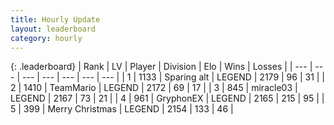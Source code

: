 ```yaml
---
title: Hourly Update
layout: leaderboard
category: hourly
---
```


{: .leaderboard}
| Rank | LV | Player | Division | Elo | Wins | Losses |
| --- | --- | --- | --- | --- | --- | --- |
| <span data-change="0">1</span> | 1133 | <span title="ID: 203132">Sparing alt</span> | LEGEND | <span data-change="0">2179</span> | <span data-change="0">96</span> | <span data-change="0">31</span> |
| <span data-change="0">2</span> | 1410 | <span title="ID: 164871">TeamMario</span> | LEGEND | <span data-change="0">2172</span> | <span data-change="0">69</span> | <span data-change="0">17</span> |
| <span data-change="0">3</span> | 845 | <span title="ID: 416373">miracle03</span> | LEGEND | <span data-change="0">2167</span> | <span data-change="0">73</span> | <span data-change="0">21</span> |
| <span data-change="0">4</span> | 961 | <span title="ID: 315148">GryphonEX</span> | LEGEND | <span data-change="0">2165</span> | <span data-change="0">215</span> | <span data-change="0">95</span> |
| <span data-change="0">5</span> | 399 | <span title="ID: 382502">Merry Christmas</span> | LEGEND | <span data-change="2">2154</span> | <span data-change="5">133</span> | <span data-change="1">46</span> |